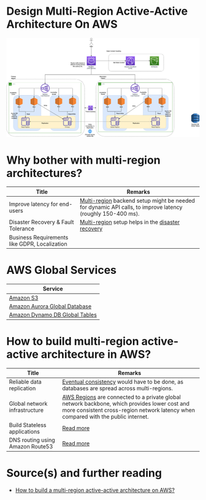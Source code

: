 # Design Multi-Region Active-Active Architecture On AWS

![img.png](AWS-Multi-Region-AZ-HA.drawio.png)

# Why bother with multi-region architectures?

| Title                                         | Remarks                                                                                                                                                        |
|-----------------------------------------------|----------------------------------------------------------------------------------------------------------------------------------------------------------------|
| Improve latency for end-users                 | [Multi-region](../../2_AWS/AWS-Global-Architecture-Region-AZ.md) backend setup might be needed for dynamic API calls, to improve latency (roughly 150-400 ms). |
| Disaster Recovery & Fault Tolerance           | [Multi-region](../../2_AWS/AWS-Global-Architecture-Region-AZ.md) setup helps in the [disaster recovery](../../7a_HighAvailability/DisasterRecovery.md)         |
| Business Requirements like GDPR, Localization |                                                                                                                                                                |

# AWS Global Services

| Service                                                                                                                  |
|--------------------------------------------------------------------------------------------------------------------------|
| [Amazon S3](../../2_AWS/6_StorageServices/3_S3ObjectStorage/Readme.md#cross-region-supported)                  |
| [Amazon Aurora Global Database](../../2_AWS/1_DatabaseServices/AmazonRDS/AmazonAurora/AuroraGlobalDatabase.md) |
| [Amazon Dynamo DB Global Tables](../../2_AWS/1_DatabaseServices/AmazonDynamoDB/Readme.md)                      |

# How to build multi-region active-active architecture in AWS?

| Title                            | Remarks                                                                                                                                                                                                                                          |
|----------------------------------|--------------------------------------------------------------------------------------------------------------------------------------------------------------------------------------------------------------------------------------------------|
| Reliable data replication        | [Eventual consistency](../../3_Databases/4_Consistency-Replication/Readme.md) would have to be done, as databases are spread across multi-regions.                                                     |
| Global network infrastructure    | [AWS Regions](../../2_AWS/AWS-Global-Architecture-Region-AZ.md) are connected to a private global network backbone, which provides lower cost and more consistent cross-region network latency when compared with the public internet. |
| Build Stateless applications     | [Read more](../../7_Scalability/StatefulVsStateless.md)                                                                                                                                                               |
| DNS routing using Amazon Route53 | [Read more](../../2_AWS/16_NetworkingAndContentDelivery/1_EdgeNetworking/AmazonRoute53/Readme.md)                                                                                                                                       |

# Source(s) and further reading
- [How to build a multi-region active-active architecture on AWS?](https://acloudguru.com/blog/engineering/why-and-how-do-we-build-a-multi-region-active-active-architecture)
